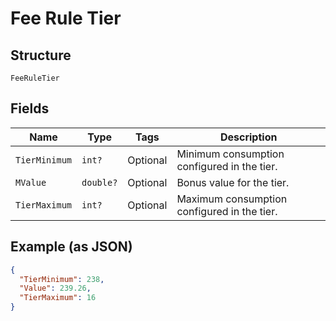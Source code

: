 
# Fee Rule Tier

## Structure

`FeeRuleTier`

## Fields

| Name | Type | Tags | Description |
|  --- | --- | --- | --- |
| `TierMinimum` | `int?` | Optional | Minimum consumption configured in the tier. |
| `MValue` | `double?` | Optional | Bonus value for the tier. |
| `TierMaximum` | `int?` | Optional | Maximum consumption configured in the tier. |

## Example (as JSON)

```json
{
  "TierMinimum": 238,
  "Value": 239.26,
  "TierMaximum": 16
}
```

